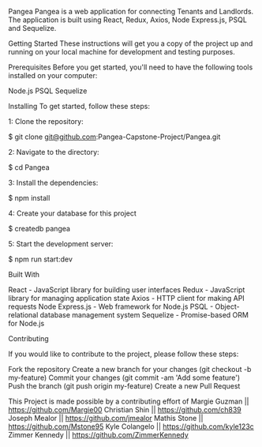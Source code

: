 Pangea
Pangea is a web application for connecting Tenants and Landlords. The application is built using React, Redux, Axios, Node Express.js, PSQL and Sequelize.

Getting Started
These instructions will get you a copy of the project up and running on your local machine for development and testing purposes.

Prerequisites
Before you get started, you'll need to have the following tools installed on your computer:

Node.js
PSQL
Sequelize

Installing
To get started, follow these steps:

1: Clone the repository:

$ git clone git@github.com:Pangea-Capstone-Project/Pangea.git

2: Navigate to the directory:

$ cd Pangea

3: Install the dependencies: 

$ npm install

4: Create your database for this project

$ createdb pangea

5: Start the development server:

$ npm run start:dev

Built With

React - JavaScript library for building user interfaces
Redux - JavaScript library for managing application state
Axios - HTTP client for making API requests
Node Express.js - Web framework for Node.js
PSQL - Object-relational database management system
Sequelize - Promise-based ORM for Node.js


Contributing

If you would like to contribute to the project, please follow these steps:

Fork the repository
Create a new branch for your changes (git checkout -b my-feature)
Commit your changes (git commit -am 'Add some feature')
Push the branch (git push origin my-feature)
Create a new Pull Request

This Project is made possible by a contributing effort of 
  Margie Guzman || https://github.com/Margie00
  Christian Shin || https://github.com/ch839
  Joseph Mealor || https://github.com/jmealor
  Mathis Stone || https://github.com/Mstone95
  Kyle Colangelo || https://github.com/kyle123c
  Zimmer Kennedy || https://github.com/ZimmerKennedy


